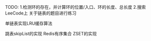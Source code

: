 TODO:
1.检测环的存在，并计算环的位置/入口、环的长度、总长度
2.搜索LeeCode上 关于链表的题目进行练习

单链表实现LRU缓存算法

跳表skipList的实现 Redis有序集合 ZSET的实现